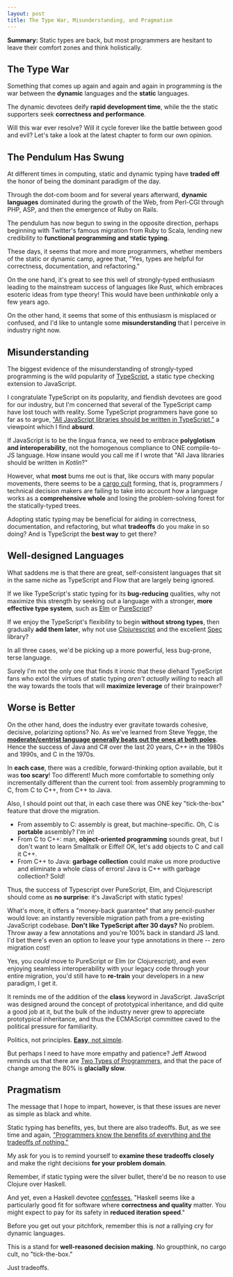 ```yaml
---
layout: post
title: The Type War, Misunderstanding, and Pragmatism
---
```


**Summary:** Static types are back, but most programmers are hesitant to leave their comfort zones and think holistically.

## The Type War

Something that comes up again and again and again in programming is the war between the **dynamic** languages and the **static** languages.  

The dynamic devotees deify **rapid development time**, while the the static supporters seek **correctness and performance**.

Will this war ever resolve? Will it cycle forever like the battle between good and evil? Let's take a look at the latest chapter to form our own opinion.

## The Pendulum Has Swung

At different times in computing, static and dynamic typing have **traded off** the honor of being the dominant paradigm of the day.

Through the dot-com boom and for several years afterward, **dynamic languages** dominated during the growth of the Web, from Perl-CGI through PHP, ASP, and then the emergence of Ruby on Rails.

The pendulum has now begun to swing in the opposite direction, perhaps beginning with Twitter's famous migration from Ruby to Scala, lending new credibility to **functional programming and static typing**.

These days, it seems that more and more programmers, whether members of the static or dynamic camp, agree that, "Yes, types are helpful for correctness, documentation, and refactoring."

On the one hand, it's great to see this well of strongly-typed enthusiasm leading to the mainstream success of languages like Rust, which embraces esoteric ideas from type theory! This would have been *unthinkable* only a few years ago.

On the other hand, it seems that some of this enthusiasm is misplaced or confused, and I'd like to untangle some **misunderstanding** that I perceive in industry right now.

## Misunderstanding

The biggest evidence of the misunderstanding of strongly-typed programming is the wild popularity of [TypeScript][8], a static type checking extension to JavaScript.

I congratulate TypeScript on its popularity, and fiendish devotees are good for our industry, but I'm concerned that several of the TypeScript camp have lost touch with reality. Some TypeScript programmers have gone so far as to argue, ["All JavaScript libraries should be written in TypeScript,"][17] a viewpoint which I find **absurd**.  

If JavaScript is to be the lingua franca, we need to embrace **polyglotism and interoperability**, not the homogenous compliance to ONE compile-to-JS language. How insane would you call me if I wrote that "All Java libraries should be written in *Kotlin*?"

However, what **most** bums me out is that, like occurs with many popular movements, there seems to be a [cargo cult][14] forming, that is, programmers / technical decision makers are failing to take into account how a language works as a **comprehensive whole** and losing the problem-solving forest for the statically-typed trees. 

Adopting static typing may be beneficial for aiding in correctness, documentation, and refactoring, but what **tradeoffs** do you make in so doing? And is TypeScript the **best way** to get there?

## Well-designed Languages

What saddens me is that there are great, self-consistent languages that sit in the same niche as TypeScript and Flow that are largely being ignored.

If we like TypeScript's static typing for its **bug-reducing** qualities, why not maximize this strength by seeking out a language with a stronger, **more effective type system**, such as [Elm][11] or [PureScript][10]?

If we enjoy the TypeScript's flexibility to begin **without strong types**, then gradually **add them later**, why not use [Clojurescript][18] and the excellent [Spec][19] library? 

In all three cases, we'd be picking up a more powerful, less bug-prone, terse language.

Surely I'm not the only one that finds it ironic that these diehard TypeScript fans who extol the virtues of static typing *aren't actually willing* to reach all the way towards the tools that will **maximize leverage** of their brainpower?

## Worse is Better

On the other hand, does the industry ever gravitate towards cohesive, decisive, polarizing options? No. As we've learned from Steve Yegge, the **[moderate/centrist language generally beats out the ones at both poles][13]**. Hence the success of Java and C# over the last 20 years, C++ in the 1980s and 1990s, and C in the 1970s. 

In **each case**, there was a credible, forward-thinking option available, but it was **too scary**! Too different! Much more comfortable to something only incrementally different than the current tool: from assembly programming to C, from C to C++, from C++ to Java.

Also, I should point out that, in each case there was ONE key "tick-the-box" feature that drove the migration. 

* From assembly to C: assembly is great, but machine-specific. Oh, C is **portable** assembly? I'm in!
* From C to C++: man, **object-oriented programming** sounds great, but I don't want to learn Smalltalk or Eiffel! OK, let's add objects to C and call it C++.
* From C++ to Java: **garbage collection** could make us more productive and eliminate a whole class of errors! Java is C++ with garbage collection? Sold!

Thus, the success of Typescript over PureScript, Elm, and Clojurescript should come as **no surprise**: it's JavaScript with static types! 

What's more, it offers a "money-back guarantee" that any pencil-pusher would love: an instantly reversible migration path from a pre-existing JavaScript codebase. **Don't like TypeScript after 30 days?** No problem. Throw away a few annotations and you're 100% back in standard JS land. I'd bet there's even an option to leave your type annotations in there -- zero migration cost!

Yes, you *could* move to PureScript or Elm (or Clojurescript), and even enjoying seamless interoperability with your legacy code through your entire migration, you'd still have to **re-train** your developers in a new paradigm, I get it.

It reminds me of the addition of the **class** keyword in JavaScript. JavaScript was designed around the concept of prototypical inheritance, and did quite a good job at it, but the bulk of the industry never grew to appreciate prototypical inheritance, and thus the ECMAScript committee caved to the political pressure for familiarity. 

Politics, not principles. [**Easy**, not simple][20].

But perhaps I need to have more empathy and patience? Jeff Atwood reminds us that there are [Two Types of Programmers][16], and that the pace of change among the 80% is **glacially slow**.

## Pragmatism

The message that I hope to impart, however, is that these issues are never as simple as black and white. 

Static typing has benefits, yes, but there are also tradeoffs. But, as we see time and again, ["Programmers know the benefits of everything and the tradeoffs of nothing."][15]

My ask for you is to remind yourself to **examine these tradeoffs closely** and make the right decisions **for your problem domain**.

Remember, if static typing were the silver bullet, there'd be no reason to use Clojure over Haskell. 

And yet, even a Haskell devotee [confesses][6], "Haskell seems like a particularly good fit for software where **correctness and quality** matter. You might expect to pay for its safety in **reduced iteration speed**."

Before you get out your pitchfork, remember this is *not* a rallying cry for dynamic languages. 

This is a stand for **well-reasoned decision making**. No groupthink, no cargo cult, no "tick-the-box."

Just tradeoffs.

[1]: https://www.youtube.com/watch?v=XTl7Jn_kmio "Types are like the Weather, Type Systems are like Weathermen - Matthias Felleisen"
[2]: http://discuss.purelyfunctional.tv/t/types-clojure-and-pain/585/8 "Types, Clojure, and pain"
[3]: http://martintrojer.github.io/beyond-clojure/2016/04/19/beyond-clojure-preluden "Beyond Clojure: Prelude"
[4]: http://www.luna-lang.org/ "Luna: Visual and textual functional programming language"
[5]: https://www.reddit.com/r/haskell/comments/2i4tmh/is_haskell_ever_going_to_feel_faster_to_write/ "Is Haskell ever going to feel faster to write than Clojure?"
[6]: http://baatz.io/posts/haskell-in-a-startup/ "A founder's perspective on 4 years with Haskell"
[7]: http://steve-yegge.blogspot.ca/2008/05/dynamic-languages-strike-back.html "Dynamic Languages Strike Back"
[8]: https://www.typescriptlang.org/ "Typescript"
[9]: https://flow.org/ "Flow"
[10]: http://www.purescript.org/ "PureScript"
[11]: http://elm-lang.org/ "Elm"
[12]: http://dreamsongs.com/WIB.html "Lisp: Good News, Bad News, How to Win Big"
[13]: https://plus.google.com/110981030061712822816/posts/KaSKeg4vQtz "Notes from the Mystery Machine Bus"
[14]: https://en.wikipedia.org/wiki/Cargo_cult "Cargo cult"
[15]: https://www.reddit.com/r/programming/comments/3va6x0/programmers_know_the_benefits_of_everything_and/ "Programmers know the benefits of everything and the tradeoffs of nothing."
[16]: https://blog.codinghorror.com/the-two-types-of-programmers/ "The Two Types of Programmers"
[17]: https://staltz.com/all-js-libraries-should-be-authored-in-typescript.html "All JavaScript libraries should be written in TypeScript"
[18]: https://clojurescript.org/ "ClojureScript"
[19]: https://clojure.org/about/spec "Clojure.spec"
[20]: https://www.infoq.com/presentations/Simple-Made-Easy "Simple Made Easy"
